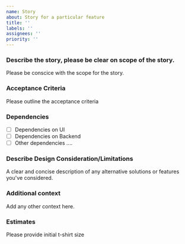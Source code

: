 ```yaml
---
name: Story
about: Story for a particular feature
title: ''
labels: ''
assignees: ''
priority: '' 
---
```


### Describe the story, please be clear on scope of the story.
Please be conscice with the scope for the story.  

### Acceptance Criteria
Please outline the acceptance criteria

### Dependencies
- [ ] Dependencies on UI
- [ ] Dependencies on Backend
- [ ] Other dependencies ....

### Describe Design Consideration/Limitations
A clear and concise description of any alternative solutions or features you've considered. 

### Additional context
Add any other context here.

### Estimates
Please provide initial t-shirt size

